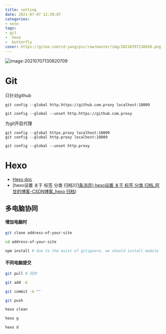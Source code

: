 ```yaml
---
title: setting
date: 2021-07-07 12:39:07
categories:
- note
tags: 
- git 
-  hexo 
-  butterfly
cover: https://gitee.com/cd-yang/pic/raw/master/img/20210707130820.png
---
```




![image-20210707130820709](https://gitee.com/cd-yang/pic/raw/master/img/20210707130820.png)

# Git

只针对github

```
git config --global http.https://github.com.proxy localhost:10809

git config --global --unset http.https://github.com.proxy
```

为git开启代理

```
git config --global https.proxy localhost:10809
git config --global http.proxy localhost:10809

git config --global --unset http.proxy
```

# Hexo

- [Hexo doc](https://butterfly.js.org/posts/4aa8abbe/)
- [hexo设置 关于 标签 分类 归档]([(1条消息) hexo设置 关于 标签 分类 归档_阿甘的博客-CSDN博客_hexo 归档](https://blog.csdn.net/ganzhilin520/article/details/79047249))

## 多电脑协同

#### 增加电脑时

```bash
git clone address-of-your-site

cd address-of-your-site

npm install # due to the exist of gitignore, we should install module
```

#### 不同电脑提交

```bash
git pull # 同步

git add -A

git commit -m ""

git push 

hexo clean

hexo g

hexo d
```

